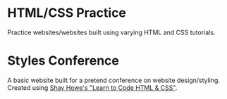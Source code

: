 # HTML/CSS Practice
Practice websites/websites built using varying HTML and CSS tutorials.

# Styles Conference
A basic website built for a pretend conference on website design/styling. Created using [Shay Howe's "Learn to Code
HTML & CSS"](https://learn.shayhowe.com/html-css/).
